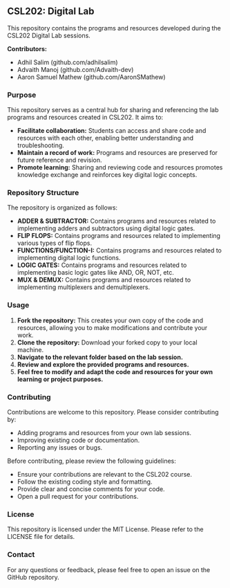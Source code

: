 ## CSL202: Digital Lab

This repository contains the programs and resources developed during the CSL202 Digital Lab sessions.

**Contributors:**

- Adhil Salim (github.com/adhilsalim)
- Advaith Manoj (github.com/Advaith-dev)
- Aaron Samuel Mathew (github.com/AaronSMathew)

### Purpose

This repository serves as a central hub for sharing and referencing the lab programs and resources created in CSL202. It aims to:

- **Facilitate collaboration:** Students can access and share code and resources with each other, enabling better understanding and troubleshooting.
- **Maintain a record of work:** Programs and resources are preserved for future reference and revision.
- **Promote learning:** Sharing and reviewing code and resources promotes knowledge exchange and reinforces key digital logic concepts.

### Repository Structure

The repository is organized as follows:

- **ADDER & SUBTRACTOR:** Contains programs and resources related to implementing adders and subtractors using digital logic gates.
- **FLIP FLOPS:** Contains programs and resources related to implementing various types of flip flops.
- **FUNCTIONS/FUNCTION-I:** Contains programs and resources related to implementing digital logic functions.
- **LOGIC GATES:** Contains programs and resources related to implementing basic logic gates like AND, OR, NOT, etc.
- **MUX & DEMUX:** Contains programs and resources related to implementing multiplexers and demultiplexers.

### Usage

1. **Fork the repository:** This creates your own copy of the code and resources, allowing you to make modifications and contribute your work.
2. **Clone the repository:** Download your forked copy to your local machine.
3. **Navigate to the relevant folder based on the lab session.**
4. **Review and explore the provided programs and resources.**
5. **Feel free to modify and adapt the code and resources for your own learning or project purposes.**

### Contributing

Contributions are welcome to this repository. Please consider contributing by:

- Adding programs and resources from your own lab sessions.
- Improving existing code or documentation.
- Reporting any issues or bugs.

Before contributing, please review the following guidelines:

- Ensure your contributions are relevant to the CSL202 course.
- Follow the existing coding style and formatting.
- Provide clear and concise comments for your code.
- Open a pull request for your contributions.

### License

This repository is licensed under the MIT License. Please refer to the LICENSE file for details.

### Contact

For any questions or feedback, please feel free to open an issue on the GitHub repository.
